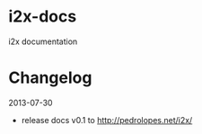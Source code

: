 i2x-docs
========

i2x documentation

Changelog
=========

2013-07-30
* release docs v0.1 to http://pedrolopes.net/i2x/
